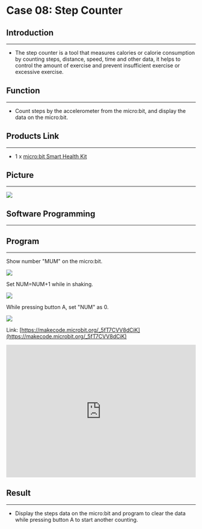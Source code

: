 # Case 08: Step Counter


##  Introduction
---

- The step counter is a tool that measures calories or calorie consumption by counting steps, distance, speed, time and other data, it helps to control the amount of exercise and prevent insufficient exercise or excessive exercise.

## Function
---

- Count steps by the accelerometer from the micro:bit, and display the data on the micro:bit. 

## Products Link
---
- 1 x [micro:bit Smart Health Kit](https://shop.elecfreaks.com/products/elecfreaks-micro-bit-smart-health-kit-without-micro-bit-board?_pos=1&_sid=2b45d49aa&_ss=r)

## Picture
---
![](./images/microbit-Smart-Health-Kit-case-01-02.png)



## Software Programming 
---




## Program 
---
Show number "MUM" on the micro:bit. 

![](./images/microbit-Smart-Health-Kit-case-08-07.png)

Set NUM=NUM+1 while in shaking. 

![](./images/microbit-Smart-Health-Kit-case-08-08.png)

While pressing button A, set "NUM" as 0. 

![](./images/microbit-Smart-Health-Kit-case-08-09.png)




Link: [https://makecode.microbit.org/_5fT7CVV8dCiK](https://makecode.microbit.org/_5fT7CVV8dCiK)

<div style="position:relative;height:0;padding-bottom:70%;overflow:hidden;">
<iframe style="position:absolute;top:0;left:0;width:100%;height:100%;" src="https://makecode.microbit.org/#pub:https://makecode.microbit.org/_5fT7CVV8dCiK" frameborder="0" sandbox="allow-popups allow-forms allow-scripts allow-same-origin">
</iframe>
</div>  


## Result
---
- Display the steps data on the micro:bit and program to clear the data while pressing button A to start another counting. 



